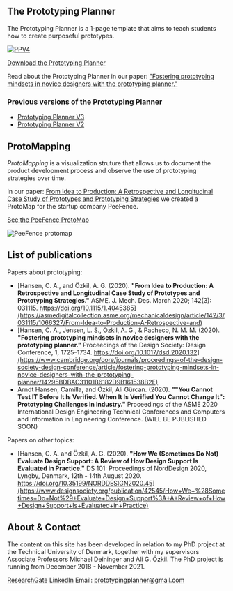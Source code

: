 ## The Prototyping Planner

The Prototyping Planner is a 1-page template that aims to teach students how to create purposeful prototypes.

[![PPV4](prototypingplanner.github.io/PrototypingPlannerV4.jpg)](prototypingplanner.github.io/PrototypingPlanner_V4.pdf)

[Download the Prototyping Planner](prototypingplanner.github.io/PrototypingPlanner_V4.pdf)

Read about the Prototyping Planner in our paper: ["Fostering prototyping mindsets in novice designers with the prototyping planner."](https://www.cambridge.org/core/journals/proceedings-of-the-design-society-design-conference/article/fostering-prototyping-mindsets-in-novice-designers-with-the-prototyping-planner/14295BDBAC31101B6182D9B161538B2E)

### Previous versions of the Prototyping Planner
- [Prototyping Planner V3](prototypingplanner.github.io/PrototypingPlanner_V3.pdf)
- [Prototyping Planner V2](prototypingplanner.github.io/PrototypingPlanner_V2.pdf)

## ProtoMapping

*ProtoMapping* is a visualization struture that allows us to document the product development process and observe the use of prototyping strategies over time.

In our paper: [From Idea to Production: A Retrospective and Longitudinal Case Study of Prototypes and Prototyping Strategies](https://asmedigitalcollection.asme.org/mechanicaldesign/article/142/3/031115/1066327/From-Idea-to-Production-A-Retrospective-and) we created a ProtoMap for the startup company PeeFence.

<a href="prototypingplanner.github.io/protomapping.html">See the PeeFence ProtoMap</a>

![PeeFence protomap](prototypingplanner.github.io/PeeFence_protomap.jpg)

## List of publications

Papers about prototyping:

- [Hansen, C. A., and Özkil, A. G. (2020). **"From Idea to Production: A Retrospective and Longitudinal Case Study of Prototypes and Prototyping Strategies."** ASME. J. Mech. Des. March 2020; 142(3): 031115. https://doi.org/10.1115/1.4045385](https://asmedigitalcollection.asme.org/mechanicaldesign/article/142/3/031115/1066327/From-Idea-to-Production-A-Retrospective-and)
- [Hansen, C. A., Jensen, L. S., Özkil, A. G., & Pacheco, N. M. M. (2020). **"Fostering prototyping mindsets in novice designers with the prototyping planner."** Proceedings of the Design Society: Design Conference, 1, 1725–1734. https://doi.org/10.1017/dsd.2020.132](https://www.cambridge.org/core/journals/proceedings-of-the-design-society-design-conference/article/fostering-prototyping-mindsets-in-novice-designers-with-the-prototyping-planner/14295BDBAC31101B6182D9B161538B2E)
- Arndt Hansen, Camilla, and Özkil, Ali Gürcan. (2020). **""You Cannot Test IT Before It Is Verified. When It Is Verified You Cannot Change It": Prototyping Challenges In Industry."** Proceedings of the ASME 2020 International Design Engineering Technical Conferences and Computers and Information in Engineering Conference. (WILL BE PUBLISHED SOON)

Papers on other topics:
- [Hansen, C. A. and Özkil, A. G. (2020). **"How We (Sometimes Do Not) Evaluate Design Support: A Review of How Design Support Is Evaluated in Practice."** DS 101: Proceedings of NordDesign 2020, Lyngby, Denmark, 12th - 14th August 2020. https://doi.org/10.35199/NORDDESIGN2020.45](https://www.designsociety.org/publication/42545/How+We+%28Sometimes+Do+Not%29+Evaluate+Design+Support%3A+A+Review+of+How+Design+Support+Is+Evaluated+in+Practice)



## About & Contact

The content on this site has been developed in relation to my PhD project at the Technical University of Denmark, together with my supervisors Associate Professors Michael Deininger and Ali G. Özkil. 
The PhD project is running from December 2018 - November 2021.

[ResearchGate](https://www.researchgate.net/profile/Camilla_Hansen25?ev=hdr_xprf&_sg=7dPyj_ApPb7PBPN93QggOFY4CapBeqzCxBHTW_ESMQsn-WhhJGK8RIoN3Ytgyf_v_2cNSm3mto9weB-lpnbPPdqK)
[LinkedIn](https://www.linkedin.com/in/camilla-arndt-hansen/)
Email: prototypingplanner@gmail.com

